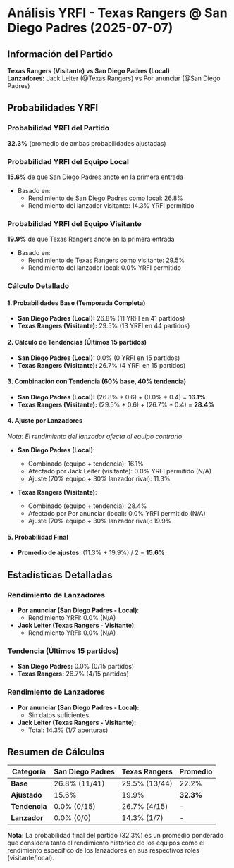 # Análisis YRFI - Texas Rangers @ San Diego Padres (2025-07-07)

## Información del Partido
**Texas Rangers (Visitante) vs San Diego Padres (Local)**  
**Lanzadores:** Jack Leiter (@Texas Rangers) vs Por anunciar (@San Diego Padres)

## Probabilidades YRFI

### Probabilidad YRFI del Partido
**32.3%** (promedio de ambas probabilidades ajustadas)

### Probabilidad YRFI del Equipo Local
**15.6%** de que San Diego Padres anote en la primera entrada
- Basado en:
  - Rendimiento de San Diego Padres como local: 26.8%
  - Rendimiento del lanzador visitante: 14.3% YRFI permitido

### Probabilidad YRFI del Equipo Visitante
**19.9%** de que Texas Rangers anote en la primera entrada
- Basado en:
  - Rendimiento de Texas Rangers como visitante: 29.5%
  - Rendimiento del lanzador local: 0.0% YRFI permitido

### Cálculo Detallado

#### 1. Probabilidades Base (Temporada Completa)
- **San Diego Padres (Local):** 26.8% (11 YRFI en 41 partidos)
- **Texas Rangers (Visitante):** 29.5% (13 YRFI en 44 partidos)

#### 2. Cálculo de Tendencias (Últimos 15 partidos)
- **San Diego Padres (Local):** 0.0% (0 YRFI en 15 partidos)
- **Texas Rangers (Visitante):** 26.7% (4 YRFI en 15 partidos)

#### 3. Combinación con Tendencia (60% base, 40% tendencia)
- **San Diego Padres (Local):** (26.8% * 0.6) + (0.0% * 0.4) = **16.1%**
- **Texas Rangers (Visitante):** (29.5% * 0.6) + (26.7% * 0.4) = **28.4%**

#### 4. Ajuste por Lanzadores
*Nota: El rendimiento del lanzador afecta al equipo contrario*

- **San Diego Padres (Local)**:
  - Combinado (equipo + tendencia): 16.1%
  - Afectado por Jack Leiter (visitante): 0.0% YRFI permitido (N/A)
  - Ajuste (70% equipo + 30% lanzador rival): 11.3%

- **Texas Rangers (Visitante)**:
  - Combinado (equipo + tendencia): 28.4%
  - Afectado por Por anunciar (local): 0.0% YRFI permitido (N/A)
  - Ajuste (70% equipo + 30% lanzador rival): 19.9%

#### 5. Probabilidad Final
- **Promedio de ajustes:** (11.3% + 19.9%) / 2 = **15.6%**

## Estadísticas Detalladas


### Rendimiento de Lanzadores
- **Por anunciar (San Diego Padres - Local)**:
  - Rendimiento YRFI: 0.0% (N/A)
- **Jack Leiter (Texas Rangers - Visitante)**:
  - Rendimiento YRFI: 0.0% (N/A)
### Tendencia (Últimos 15 partidos)
- **San Diego Padres:** 0.0% (0/15 partidos)
- **Texas Rangers:** 26.7% (4/15 partidos)

### Rendimiento de Lanzadores
- **Por anunciar (San Diego Padres - Local):**
  - Sin datos suficientes
- **Jack Leiter (Texas Rangers - Visitante):**
  - Total: 14.3% (1/7 aperturas)

## Resumen de Cálculos
| Categoría | San Diego Padres     | Texas Rangers        | Promedio |
|-----------|----------------------|----------------------|----------|
| **Base** | 26.8% (11/41) | 29.5% (13/44) | 22.2% |
| **Ajustado** | 15.6% | 19.9% | **32.3%** |
| **Tendencia** | 0.0% (0/15) | 26.7% (4/15) | - |
| **Lanzador** | 0.0% (0/0) | 14.3% (1/7) | - |

**Nota:** La probabilidad final del partido (32.3%) es un promedio ponderado que considera tanto el rendimiento histórico de los equipos como el rendimiento específico de los lanzadores en sus respectivos roles (visitante/local).